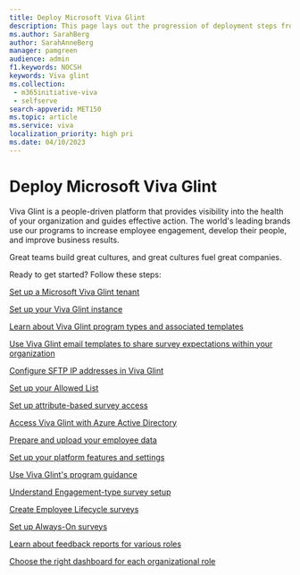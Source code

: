 ```yaml
---
title: Deploy Microsoft Viva Glint 
description: This page lays out the progression of deployment steps from Viva Glint purchase to program deployment to using insights to take actions to improve business results.  
ms.author: SarahBerg
author: SarahAnneBerg
manager: pamgreen
audience: admin
f1.keywords: NOCSH
keywords: Viva glint
ms.collection: 
 - m365initiative-viva
 - selfserve
search-appverid: MET150
ms.topic: article
ms.service: viva
localization_priority: high pri
ms.date: 04/10/2023
---
```


# Deploy Microsoft Viva Glint

Viva Glint is a people-driven platform that provides visibility into the health of your organization and guides effective action. The world's leading brands use our programs to increase employee engagement, develop their people, and improve business results.

Great teams build great cultures, and great cultures fuel great companies.

Ready to get started? Follow these steps:

[Set up a Microsoft Viva Glint tenant](https://go.microsoft.com/fwlink/?linkid=2230741)

[Set up your Viva Glint instance](https://go.microsoft.com/fwlink/?linkid=2238525)

[Learn about Viva Glint program types and associated templates](https://go.microsoft.com/fwlink/?linkid=2238526)

[Use Viva Glint email templates to share survey expectations within your organization](https://go.microsoft.com/fwlink/?linkid=2240825)

[Configure SFTP IP addresses in Viva Glint](https://go.microsoft.com/fwlink/?linkid=2238339)

[Set up your Allowed List](https://go.microsoft.com/fwlink/?linkid=2238617)

[Set up attribute-based survey access](https://go.microsoft.com/fwlink/?linkid=2230745)

[Access Viva Glint with Azure Active Directory](https://go.microsoft.com/fwlink/?linkid=2238425)

[Prepare and upload your employee data](https://go.microsoft.com/fwlink/?linkid=2240826)

[Set up your platform features and settings](https://go.microsoft.com/fwlink/?linkid=2240919)

[Use Viva Glint's program guidance](https://go.microsoft.com/fwlink/?linkid=2240920)

[Understand Engagement-type survey setup](https://go.microsoft.com/fwlink/?linkid=2231504)

[Create Employee Lifecycle surveys](https://go.microsoft.com/fwlink/?linkid=2238618)

[Set up Always-On surveys](https://go.microsoft.com/fwlink/?linkid=2231006)

[Learn about feedback reports for various roles](https://go.microsoft.com/fwlink/?linkid=2231109)

[Choose the right dashboard for each organizational role](https://go.microsoft.com/fwlink/?linkid=2240744)